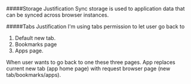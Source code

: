 #####Storage Justification
Sync storage is used to application data that can be synced across browser instances.

#####Tabs Justification
I'm using tabs permission to let user go back to 
1. Default new tab.
2. Bookmarks page
3. Apps page.

When user wants to go back to one these three pages. App replaces current new tab (app home page) with request browser page (new tab/bookmarks/apps).